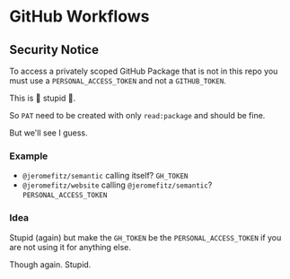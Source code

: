 # GitHub Workflows

## Security Notice

To access a privately scoped GitHub Package that is not in this repo you must use a `PERSONAL_ACCESS_TOKEN` and not a `GITHUB_TOKEN`.

This is 🥁️ stupid 🥁️.

So `PAT` need to be created with only `read:package` and should be fine.

But we'll see I guess.

### Example

- `@jeromefitz/semantic` calling itself? `GH_TOKEN`
- `@jeromefitz/website` calling `@jeromefitz/semantic`? `PERSONAL_ACCESS_TOKEN`

### Idea

Stupid (again) but make the `GH_TOKEN` be the `PERSONAL_ACCESS_TOKEN` if you are not using it for anything else.

Though again. Stupid.

